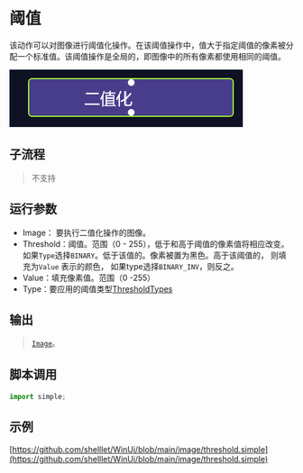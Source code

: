 # 阈值 
该动作可以对图像进行阈值化操作。在该阈值操作中，值大于指定阈值的像素被分配一个标准值。该阈值操作是全局的，即图像中的所有像素都使用相同的阈值。

![action](./images/03.png ':size=90%')


## 子流程
> 不支持

## 运行参数

* Image： 要执行二值化操作的图像。
* Threshold：阈值。范围（0 - 255），低于和高于阈值的像素值将相应改变。如果`Type`选择`BINARY`。低于该值的。像素被置为黑色。高于该阈值的， 则填充为`Value` 表示的颜色， 如果type选择`BINARY_INV`，则反之。
* Value：填充像素值。范围（0 -255）
* Type：要应用的阈值类型[ThresholdTypes](../../enums/ThresholdTypes.md)

## 输出
> [`Image`](../../types/Image.md)。


## 脚本调用

```python
import simple;

```

## 示例

[https://github.com/shelllet/WinUi/blob/main/image/threshold.simple](https://github.com/shelllet/WinUi/blob/main/image/threshold.simple)


